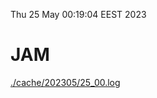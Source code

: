 Thu 25 May 00:19:04 EEST 2023
# JAM
<a href='./cache/202305/25_00.log'>./cache/202305/25_00.log</a>
